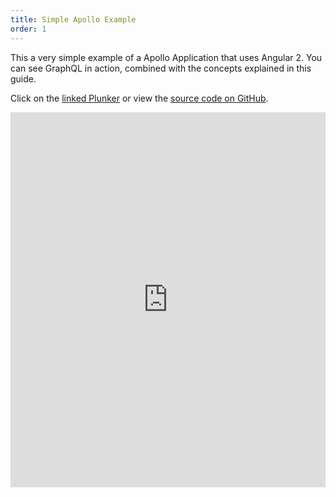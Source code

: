 ```yaml
---
title: Simple Apollo Example
order: 1
---
```


This a very simple example of a Apollo Application that uses Angular 2. You can see GraphQL in action, combined with the concepts explained in this guide.

Click on the [linked Plunker](http://embed.plnkr.co/tAWvdk/) or view the [source code on GitHub](https://github.com/apollostack/frontpage-angular2-app).

<div><iframe style="width: 100%; height: 600px" src="http://embed.plnkr.co/tAWvdk/" frameborder="0" allowfullscren="allowfullscren"></iframe>
</div>
